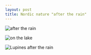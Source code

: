 ```yaml
---
layout: post
title: Nordic nature "after the rain"
---
```


![after the rain](https://lh3.googleusercontent.com/FaoUrpSxwuBsTqdeW9Ht_ugoMGCpOketg-6H8DfenMOOrkGnXB-Dn997dGQc4oi3CMKlovUgZn4WzT7I_wFjeP5Gjg3xqk7EptrPifZcctpS32LLNtgJu64POBETF5B7UhQfrtPT0cNwcm9ZWHejBBEZ0vigHB4DM9lX3p_mM2gKSz63A1ud_Qzn3K7Pb1x62V69ZoWrzNA--CYtgOmRPl39DguHAob9clum8ZomPCtACbzm8p6VVO16JHI_TfAwwjHPRbbYG9BHjBmNEkUxdCGIgjE8ITNkCTQBg8W_3jMajDSgRfOrdCpqsXFAso7eOrKsWPICZvCHD2lKNuz0EdfFmfnkEpcVUu-PtxMDBqPLogu4QEUXdRr25Flhd5E32P-BiEA2QeHlKczMQufXWBn5esigLjWwC2VNzFbEY5DKP5TYWHc76fuV5v49wl5CrmrVjkJotNKon_RmhYWnNHwD4phjL2cI8Z-PAiMCJhzqDWKO-Mnf6EOAqJAiiEjz1FV4cOU0KR7ANZLWftcNNBgBEdS0SJIqfLwUJA2JbUy9ewlDUOnvJviPFh98hhIIGHcwRD92aZ8tw0AtIOkwWJ8o3SDoY4zRroMLYusjd56URuWNrwsqD3Vc0L6GLGRHm5M3XicyrA9_kkNpdhEXJfm_8-DhNzuu1O_cje06SPTYZKPMtuxRWbws2bp1BQ=w1150-h1532-no?authuser=0)

![on the lake](https://lh3.googleusercontent.com/duDAIUaD7p_iBq8atNmDU8jU6NnVrSdp4d-ZGLSD2jcoBmxyPCuwAR-il5MlDR-tHVXjIR-qa8MegD121g7GxGou7L5xCPwu7KrG5i6Pn18Dy_I_taYMMWB-I4v5N2D0QSMohPEgscbY2fbVC9r4NKoVmkWtPAxl2BdPha3Te09mBL9tVM87LLaH3P95-iquHdqLwWb6wjLt8zUqQlBK8hOEOJucR3Lp8pQUC-vV0fncxkmY9FXuz67_7RqYsEdKAdQCLMTL6xG-Fd_ufYL2X2xK0dGDp76CIxB66ARp47V3cB3hWKWTTlHOXuwbm0qFZprd3F2o25GR1SINf6-gZxJWRXoKriiJkWBTMaGIe9wVrw_hH3VGSZ7q88DInlQCq8lAUxIEdPgYVR3bMO3-4QWLADz2Xz_3T5E-X0J_hnlGn40VPoZEO0yWwneeCr5fEP64emIgetXxd6MWNampWfXksX0dupDGlcTvIqUXlAHEWzaMmFGcWYqRso_OQw2GH8BywnN4U8wdwGPFS1LYLAM88F-2sDDGP-hVWO_BRd3t1SkIHBhmkn9rgO0CVHMyD0z0wDnK_fG-iGqQtqiMUY0F8jiMm_q4UVrRmzbciR3ilqlCSZ-bTOOEhcuadSM1RLXpU_cDxc9qgGRxGJcPAdgIrR3rHAb2vsaBiUfNNdQEDGfZkyrK-YM_484xog=w1150-h1532-no?authuser=0)

![Lupines after the rain](https://lh3.googleusercontent.com/UYabWP7QUhQY0bAeTVKhE6c87I_xk0OGAJ7rrDBlyi8A3-l_SxD8r1aYsNEHSdCXG5EnsKI8TBnKdvnORk2wIFxfKusC42f7POfhtSTOdW-2BIv1kvWw7Tm-PCig4fVfmNxX2wtzFI5pfcmxP64LedtAIMxgdPzR8B49SnrlBmTTFPoeuOZy7hWd-8l-B0pOBvOuBCrZ8kjoL29IqGhttw9HSpu4Dr4WeMHUqpeEXWa07q5e-oXz5jOGN3uLIjHSg0crGk9JGm0SZfPZnB-0mwtbCffgNkzoxzc2WAoHmbDMnqfqhtGDJJsvp6MwdBgJvnwIQ9cPaX0-Gb_faCWPS3PHjXgpp5VSAzcPcoGt29npyY6fhd1MXJqr1j57WIVQKdUKgoemkqOCKojnZe44ZHnXkxlhN_oL6D8qsIES5tTnu7H9cPHbMfTA3vcB9fQH9e-RjJVc29zuNxelvgmyeYUZYFcFzZ4-kRcXtVpNaKTU-YpjLPgpcYp6m6d_MQi4pOm1jddKqyxqgIQ8Oi0d3P8uYvkyKVVs03r0W8bdJHgiBlBIljWx2DsYKVdfKlesMTYf9WhRQPuqascdgP0xkM35IDxceIciaSSIluA_80Um8GOB8a6hmvhfuE3ceMO_1Qslhws3OBLfXMdIKIte7gI8QAaMg5yurRwn3k6wNO7eY0bulthb8MzEBlkpfg=w1150-h1532-no?authuser=0)
